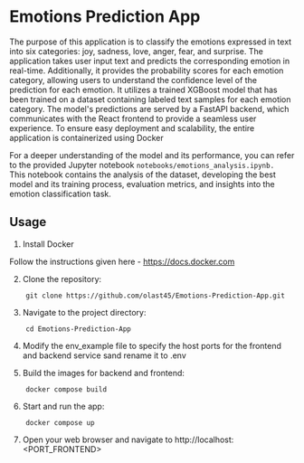 # Emotions Prediction App

The purpose of this application is to classify the emotions expressed in text into six categories: joy, sadness, love, anger, fear, and surprise.
The application takes user input text and predicts the corresponding emotion in real-time. Additionally, it provides the probability scores for each emotion category, allowing users to understand the confidence level of the prediction for each emotion. It utilizes a trained XGBoost model that has been trained on a dataset containing labeled text samples for each emotion category. The model's predictions are served by a FastAPI backend, which communicates with the React frontend to provide a seamless user experience. To ensure easy deployment and scalability, the entire application is containerized using Docker

For a deeper understanding of the model and its performance, you can refer to the provided Jupyter notebook
`notebooks/emotions_analysis.ipynb. `
This notebook contains the analysis of the dataset, developing the best model and its training process, evaluation metrics, and insights into the emotion classification task.

## Usage

1. Install Docker

Follow the instructions given here - https://docs.docker.com

2. Clone the repository:

```shell
    git clone https://github.com/olast45/Emotions-Prediction-App.git
```

3. Navigate to the project directory:

```shell
    cd Emotions-Prediction-App
```

4. Modify the env_example file to specify the host ports for the frontend and backend service sand rename it to .env

5. Build the images for backend and frontend:

```shell
    docker compose build
```

6. Start and run the app:

```shell
    docker compose up
```

7. Open your web browser and navigate to http://localhost:<PORT_FRONTEND>
